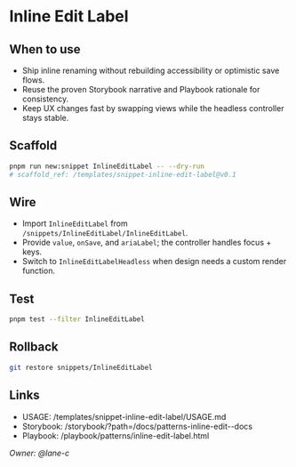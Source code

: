 # Inline Edit Label

## When to use

- Ship inline renaming without rebuilding accessibility or optimistic save flows.
- Reuse the proven Storybook narrative and Playbook rationale for consistency.
- Keep UX changes fast by swapping views while the headless controller stays stable.

## Scaffold

```bash
pnpm run new:snippet InlineEditLabel -- --dry-run
# scaffold_ref: /templates/snippet-inline-edit-label@v0.1
```

## Wire

- Import `InlineEditLabel` from `/snippets/InlineEditLabel/InlineEditLabel`.
- Provide `value`, `onSave`, and `ariaLabel`; the controller handles focus + keys.
- Switch to `InlineEditLabelHeadless` when design needs a custom render function.

## Test

```bash
pnpm test --filter InlineEditLabel
```

## Rollback

```bash
git restore snippets/InlineEditLabel
```

## Links

- USAGE: /templates/snippet-inline-edit-label/USAGE.md
- Storybook: /storybook/?path=/docs/patterns-inline-edit--docs
- Playbook: /playbook/patterns/inline-edit-label.html

_Owner: @lane-c_
